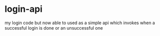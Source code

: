 # login-api
my login code but now able to used as a simple api which invokes when a successful login is done or an unsuccessful one
